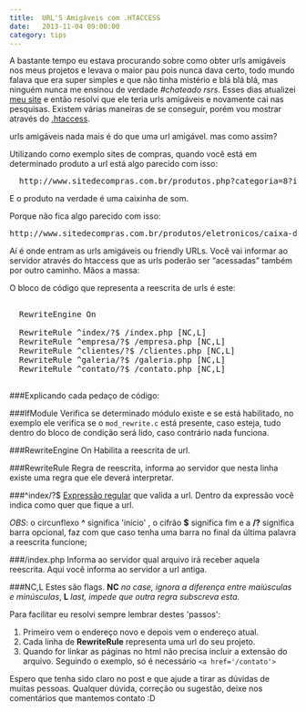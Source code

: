 ```yaml
---
title:  URL'S Amigáveis com .HTACCESS
date:   2013-11-04 09:00:00
category: tips
---
```


A bastante tempo eu estava procurando sobre como obter urls amigáveis nos meus projetos e levava o maior pau pois nunca dava certo, todo mundo falava que era super simples e que não tinha mistério e blá blá blá, mas ninguém nunca me ensinou de verdade *#chateado rsrs*. Esses dias atualizei [meu site](http://thulioph.com/ "Meu site :)") e então resolvi que ele teria urls amigáveis e novamente cai nas pesquisas. Existem várias maneiras de se conseguir, porém vou mostrar através do [.htaccess](http://en.wikipedia.org/wiki/Htaccess "O que é isso?").

urls amigáveis nada mais é do que uma url amigável. mas como assim?

Utilizando como exemplo sites de compras, quando você está em determinado produto a url está algo parecido com isso:

<pre class="lang-html">
  http://www.sitedecompras.com.br/produtos.php?categoria=8?id=13
</pre>

E o produto na verdade é uma caixinha de som.

Porque não fica algo parecido com isso:

<pre class="lang-html">http://www.sitedecompras.com.br/produtos/eletronicos/caixa-de-som</pre>

Aí é onde entram as urls amigáveis ou friendly URLs. Você vai informar ao servidor através do htaccess que as urls poderão ser “acessadas” também por outro caminho. Mãos a massa:

O bloco de código que representa a reescrita de urls é este:

<pre class="lang-html">
<IfModule mod_rewrite.c>
  RewriteEngine On

  RewriteRule ^index/?$ /index.php [NC,L]
  RewriteRule ^empresa/?$ /empresa.php [NC,L]
  RewriteRule ^clientes/?$ /clientes.php [NC,L]
  RewriteRule ^galeria/?$ /galeria.php [NC,L]
  RewriteRule ^contato/?$ /contato.php [NC,L]
</IfModule>
</pre>

###Explicando cada pedaço de código:

###IfModule
Verifica se determinado módulo existe e se está habilitado, no exemplo ele verifica se o `mod_rewrite.c` está presente, caso esteja, tudo dentro do bloco de condição será lido, caso contrário nada funciona.

###RewriteEngine On
Habilita a reescrita de url.

###RewriteRule
Regra de reescrita, informa ao servidor que nesta linha existe uma regra que ele deverá interpretar.

###^index/?$
[Expressão regular](http://pt.wikipedia.org/wiki/Express%C3%A3o_regular "O que é isso?") que valida a url. Dentro da expressão você indica como quer que fique a url.

*OBS*:
o circunflexo **^** significa 'início' , o cifrão **$** significa fim e a **/?** significa barra opcional, faz com que caso tenha uma barra no final da última palavra a reescrita funcione;

###/index.php
Informa ao servidor qual arquivo irá receber aquela reescrita. Aqui você informa ao servidor a url antiga.

###NC,L
Estes são flags. **NC** *no case, ignora a diferença entre maiúsculas e minúsculas*, **L** *last, impede que outra regra subscreva esta*.

Para facilitar eu resolvi sempre lembrar destes 'passos':

1. Primeiro vem o endereço novo e depois vem o endereço atual.
2. Cada linha de **RewriteRule** representa uma url do seu projeto.
3. Quando for linkar as páginas no html não precisa incluir a extensão do arquivo. Seguindo o exemplo, só é necessário `<a href='/contato'>`

Espero que tenha sido claro no post e que ajude a tirar as dúvidas de muitas pessoas. Qualquer dúvida, correção ou sugestão, deixe nos comentários que mantemos contato :D
